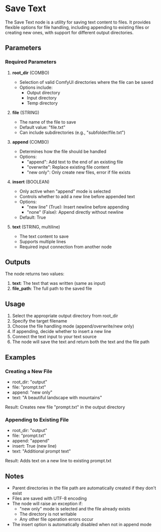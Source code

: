 # Save Text

The Save Text node is a utility for saving text content to files. It provides flexible options for file handling, including appending to existing files or creating new ones, with support for different output directories.

## Parameters

### Required Parameters

1. **root_dir** (COMBO)
   - Selection of valid ComfyUI directories where the file can be saved
   - Options include:
     - Output directory
     - Input directory
     - Temp directory

2. **file** (STRING)
   - The name of the file to save
   - Default value: "file.txt"
   - Can include subdirectories (e.g., "subfolder/file.txt")

3. **append** (COMBO)
   - Determines how the file should be handled
   - Options:
     - "append": Add text to the end of an existing file
     - "overwrite": Replace existing file content
     - "new only": Only create new files, error if file exists

4. **insert** (BOOLEAN)
   - Only active when "append" mode is selected
   - Controls whether to add a new line before appended text
   - Options:
     - "new line" (True): Insert newline before appending
     - "none" (False): Append directly without newline
   - Default: True

5. **text** (STRING, multiline)
   - The text content to save
   - Supports multiple lines
   - Required input connection from another node

## Outputs

The node returns two values:
1. **text**: The text that was written (same as input)
2. **file_path**: The full path to the saved file

## Usage

1. Select the appropriate output directory from root_dir
2. Specify the target filename
3. Choose the file handling mode (append/overwrite/new only)
4. If appending, decide whether to insert a new line
5. Connect the text input to your text source
6. The node will save the text and return both the text and the file path

## Examples

### Creating a New File
- root_dir: "output"
- file: "prompt.txt"
- append: "new only"
- text: "A beautiful landscape with mountains"

Result: Creates new file "prompt.txt" in the output directory

### Appending to Existing File
- root_dir: "output"
- file: "prompt.txt"
- append: "append"
- insert: True (new line)
- text: "Additional prompt text"

Result: Adds text on a new line to existing prompt.txt

## Notes

- Parent directories in the file path are automatically created if they don't exist
- Files are saved with UTF-8 encoding
- The node will raise an exception if:
  - "new only" mode is selected and the file already exists
  - The directory is not writable
  - Any other file operation errors occur
- The insert option is automatically disabled when not in append mode

